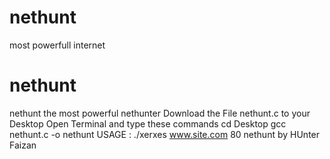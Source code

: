 # nethunt
most powerfull internet
# nethunt
nethunt the most powerful nethunter
Download the File nethunt.c to your Desktop
Open Terminal and type these commands
cd Desktop
gcc nethunt.c -o nethunt
USAGE : ./xerxes www.site.com 80
nethunt by HUnter Faizan

